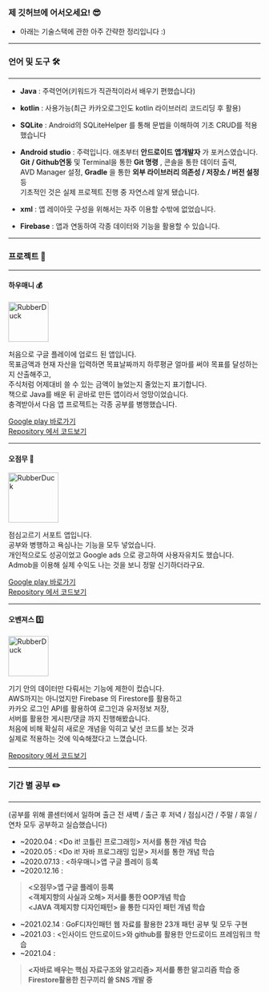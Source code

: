 
### 제 깃허브에 어서오세요! 😎

- 아래는 기술스택에 관한 아주 간략한 정리입니다 :)   

***

### 언어 및 도구 🛠️

***

- **Java** : 주력언어(키워드가 직관적이라서 배우기 편했습니다)   

- **kotlin** : 사용가능(최근 카카오로그인도 kotlin 라이브러리 코드리딩 후 활용)   

- **SQLite** : Android의 SQLiteHelper 를 통해 문법을 이해하여 기초 CRUD를 적용했습니다   

- **Android studio** : 주력입니다. 애초부터 **안드로이드 앱개발자** 가 포커스였습니다.   
**Git / Github연동** 및 Terminal을 통한 **Git 명령** , 콘솔을 통한 데이터 출력,   
AVD Manager 설정, **Gradle** 을 통한 **외부 라이브러리 의존성 / 저장소 / 버전 설정** 등   
기초적인 것은 실제 프로젝트 진행 중 자연스레 알게 됐습니다.   

- **xml** : 앱 레이아웃 구성을 위해서는 자주 이용할 수밖에 없었습니다.   

- **Firebase** : 앱과 연동하여 각종 데이터와 기능을 활용할 수 있습니다.   

***

### 프로젝트 🚀

***

#### 하우매니 💰

<!--
![Howmany_icon](https://user-images.githubusercontent.com/59534301/116231898-6a93c680-a794-11eb-8bb0-a3af2f66f119.PNG)
-->

<img src="https://user-images.githubusercontent.com/59534301/116231898-6a93c680-a794-11eb-8bb0-a3af2f66f119.PNG" width="80px" height="80px" title="px(픽셀) 크기 설정" alt="RubberDuck"></img>

처음으로 구글 플레이에 업로드 된 앱입니다.  
목표금액과 현재 자산을 입력하면 목표날짜까지 하루평균 얼마를 써야 목표를 달성하는지 산출해주고,   
주식처럼 어제대비 쓸 수 있는 금액이 늘었는지 줄었는지 표기합니다.   
책으로 Java를 배운 뒤 곧바로 만든 앱이라서 엉망이었습니다.   
충격받아서 다음 앱 프로젝트는 각종 공부를 병행했습니다.   

[Google play 바로가기](https://play.google.com/store/apps/details?id=com.package1.householdledger3)   
[Repository 에서 코드보기](https://github.com/IamYeong/todayLunch)  

***

#### 오점무 🍚 

<!--
![TodayLunch_icon](https://user-images.githubusercontent.com/59534301/116230928-2bb14100-a793-11eb-90b1-450df3e92d54.png)
-->

<img src="https://user-images.githubusercontent.com/59534301/116230928-2bb14100-a793-11eb-90b1-450df3e92d54.png" width="100px" height="100px" title="px(픽셀) 크기 설정" alt="RubberDuck"></img>

점심고르기 서포트 앱입니다.   
공부와 병행하고 욕심나는 기능을 모두 넣었습니다.   
개인적으로도 성공이었고 Google ads 으로 광고하여 사용자유치도 했습니다.   
Admob을 이용해 실제 수익도 나는 것을 보니 정말 신기하더라구요.

[Google play 바로가기](https://play.google.com/store/apps/details?id=com.todaylunch.unknown)   
[Repository 에서 코드보기](https://github.com/IamYeong/todayLunch)   

***

#### 오벤져스 5️⃣

<!--
![Ovengers_icon](https://user-images.githubusercontent.com/59534301/116232136-ab8bdb00-a794-11eb-80a2-88cb3dc7b2b3.png)
-->

<img src="https://user-images.githubusercontent.com/59534301/116232136-ab8bdb00-a794-11eb-80a2-88cb3dc7b2b3.png" width="80px" height="80px" title="px(픽셀) 크기 설정" alt="RubberDuck"></img>

기기 안의 데이터만 다뤄서는 기능에 제한이 컸습니다.   
AWS까지는 아니었지만 Firebase 의 Firestore를 활용하고   
카카오 로그인 API를 활용하여 로그인과 유저정보 저장,   
서버를 활용한 게시판/댓글 까지 진행해봤습니다.   
처음에 비해 확실히 새로운 개념을 익히고 낯선 코드를 보는 것과   
실제로 적용하는 것에 익숙해졌다고 느꼈습니다.   

[Repository 에서 코드보기](https://github.com/IamYeong/MyFriendsPlace)   

***


### 기간 별 공부 ✏️

***

(공부를 위해 콜센터에서 일하며
출근 전 새벽 / 출근 후 저녁 / 점심시간 / 주말 / 휴일 / 연차 모두 공부하고 실습했습니다)

- ~2020.04 : <Do it! 코틀린 프로그래밍> 저서를 통한 개념 학습   
- ~2020.05 : <Do it! 자바 프로그래밍 입문> 저서를 통한 개념 학습   
- ~2020.07.13 : <하우매니>앱 구글 플레이 등록   
- ~2020.12.16 :  

> **<오점무>앱 구글 플레이 등록**   
> **<객체지향의 사실과 오해> 저서를 통한 OOP개념 학습**   
> **<JAVA 객체지향 디자인패턴> 을 통한 디자인 패턴 개념 학습**   
  
- ~2021.02.14 : GoF디자인패턴 웹 자료를 활용한 23개 패턴 공부 및 모두 구현   
- ~2021.03 : <인사이드 안드로이드>와 github를 활용한 안드로이드 프레임워크 학습   
- ~2021.04 :    
> **<자바로 배우는 핵심 자료구조와 알고리즘> 저서를 통한 알고리즘 학습 중**     
> **Firestore활용한 친구끼리 쓸 SNS 개발 중**   
